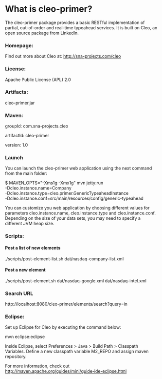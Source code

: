 What is cleo-primer?
=======================

The cleo-primer package provides a basic RESTful implementation of partial, out-of-order and real-time typeahead services.
It is built on Cleo, an open source package from LinkedIn.

### Homepage:

Find out more about Cleo at: http://sna-projects.com/cleo

### License:

Apache Public License (APL) 2.0

### Artifacts:

cleo-primer.jar

### Maven:

groupId: com.sna-projects.cleo

artifactId: cleo-primer

version: 1.0

### Launch

You can launch the cleo-primer web application using the next command from the
main folder:

  $ MAVEN_OPTS="-Xms1g -Xmx1g" mvn jetty:run \
    -Dcleo.instance.name=Company \
    -Dcleo.instance.type=cleo.primer.GenericTypeaheadInstance \
    -Dcleo.instance.conf=src/main/resources/config/generic-typeahead

You can customize you web application by choosing different values for parameters
cleo.instance.name, cleo.instance.type and cleo.instance.conf. Depending on the size
of your data sets, you may need to specify a different JVM heap size.

### Scripts:

#### Post a list of new elements

  ./scripts/post-element-list.sh dat/nasdaq-company-list.xml

#### Post a new element

  ./scripts/post-element.sh dat/nasdaq-google.xml dat/nasdaq-intel.xml

### Search URL

  http://localhost:8080/cleo-primer/elements/search?query=in

### Eclipse:

Set up Eclipse for Cleo by executing the command below:

mvn eclipse:eclipse

Inside Eclipse, select Preferences > Java > Build Path > Classpath Variables. Define a new classpath variable M2_REPO and assign maven repository.

For more information, check out http://maven.apache.org/guides/mini/guide-ide-eclipse.html

